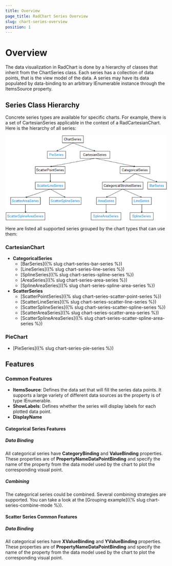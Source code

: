 ```yaml
---
title: Overview
page_title: RadChart Series Overview
slug: chart-series-overview
position: 1
---
```

# Overview #
The data visualization in RadChart is done by a hierarchy of classes that inherit from the ChartSeries class. Each series has a collection of data points, that is the view model of the data. A series may have its data populated by data-binding to an arbitrary IEnumerable instance through the ItemsSource property.
## Series Class Hierarchy ##
Concrete series types are available for specific charts. For example, there is a set of CartesianSeries applicable in the context of a RadCartesianChart. Here is the hierarchy of all series:

![Series Class Diagram](chart-series-class-diagram.png)

Here are listed all supported series grouped by the chart types that can use them:
### CartesianChart ###
- **CategoricalSeries**
    - [BarSeries]({% slug chart-series-bar-series %})
    - [LineSeries]({% slug chart-series-line-series %})
    - [SplineSeries]({% slug chart-series-spline-series %})
    - [AreaSeries]({% slug chart-series-area-series %})
    - [SplineAreaSeries]({% slug chart-series-spline-area-series %})
- **ScatterSeries**
    - [ScatterPointSeries]({% slug chart-series-scatter-point-series %})
    - [ScatterLineSeries]({% slug chart-series-scatter-line-series %})
    - [ScatterSplineSeries]({% slug chart-series-scatter-spline-series %})
    - [ScatterAreaSeries]({% slug chart-series-scatter-area-series %})
    - [ScatterSplineAreaSeries]({% slug chart-series-scatter-spline-area-series %}) 
### PieChart ###
- [PieSeries]({% slug chart-series-pie-series %}) 

## Features ##
### Common Features ###
* **ItemsSource**: Defines the data set that will fill the series data points. It supports a large variety of different data sources as the property is of type IEnumerable. 
* **ShowLabels**: Defines whether the series will display labels for each plotted data point.
* **DisplayName**
#### Categorical Series Features ####
##### Data Binding #####
All categorical series have **CategoryBinding** and **ValueBinding** properties. These properties are of **PropertyNameDataPointBinding** and specify the name  of the property from the data model used by the chart to plot the corresponding visual point.
##### Combining ####
The categorical series could be combined. Several combining strategies are supported. You can take a look at the [Grouping example]({% slug chart-series-combine-mode %}).

#### Scatter Series Common Features ####
##### Data Binding #####
All categorical series have **XValueBinding** and **YValueBinding** properties. These properties are of **PropertyNameDataPointBinding** and specify the name  of the property from the data model used by the chart to plot the corresponding visual point.

